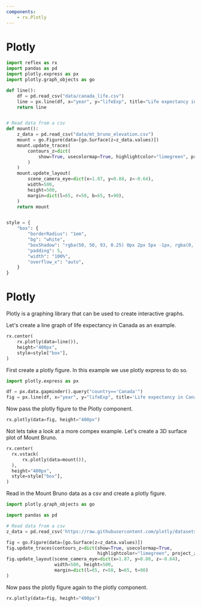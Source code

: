 ```yaml
---
components:
    - rx.Plotly
---
```


# Plotly

```python exec
import reflex as rx
import pandas as pd
import plotly.express as px
import plotly.graph_objects as go

def line():
    df = pd.read_csv("data/canada_life.csv")
    line = px.line(df, x="year", y="lifeExp", title="Life expectancy in Canada")
    return line


# Read data from a csv
def mount():
    z_data = pd.read_csv("data/mt_bruno_elevation.csv")
    mount = go.Figure(data=[go.Surface(z=z_data.values)])
    mount.update_traces(
        contours_z=dict(
            show=True, usecolormap=True, highlightcolor="limegreen", project_z=True
        )
    )
    mount.update_layout(
        scene_camera_eye=dict(x=1.87, y=0.88, z=-0.64),
        width=500,
        height=500,
        margin=dict(l=65, r=50, b=65, t=90),
    )
    return mount


style = {
    "box": {
        "borderRadius": "1em",
        "bg": "white",
        "boxShadow": "rgba(50, 50, 93, 0.25) 0px 2px 5px -1px, rgba(0, 0, 0, 0.3) 0px 1px 3px -1px",
        "padding": 5,
        "width": "100%",
        "overflow_x": "auto",
    }
}
```

# Plotly

Plotly is a graphing library that can be used to create interactive graphs.

Let's create a line graph of life expectancy in Canada as an example.

```python eval
rx.center(
    rx.plotly(data=line()),
    height="400px",
    style=style["box"],
)
```

First create a plotly figure. In this example we use plotly express to do so.

```python
import plotly.express as px

df = px.data.gapminder().query("country=='Canada'")
fig = px.line(df, x="year", y="lifeExp", title='Life expectancy in Canada')      
```

Now pass the plotly figure to the Plotly component.

```python
rx.plotly(data=fig, height="400px")
```

Not lets take a look at a more compex example.
Let's create a 3D surface plot of Mount Bruno.

```python eval
rx.center(
  rx.vstack(
      rx.plotly(data=mount()),
  ),
  height="400px",
  style=style["box"],
)
```

Read in the Mount Bruno data as a csv and create a plotly figure.

```python
import plotly.graph_objects as go

import pandas as pd

# Read data from a csv
z_data = pd.read_csv('https://raw.githubusercontent.com/plotly/datasets/master/api_docs/mt_bruno_elevation.csv')

fig = go.Figure(data=[go.Surface(z=z_data.values)])
fig.update_traces(contours_z=dict(show=True, usecolormap=True,
                                  highlightcolor="limegreen", project_z=True))
fig.update_layout(scene_camera_eye=dict(x=1.87, y=0.88, z=-0.64),
                  width=500, height=500,
                  margin=dict(l=65, r=50, b=65, t=90)
)
```

Now pass the plotly figure again to the plotly component.

```python
rx.plotly(data=fig, height="400px")
```
